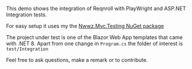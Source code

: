 This demo shows the integration of Reqnroll with PlayWright and ASP.NET Integration tests.

For easy setup it uses my the [Nwwz.Mvc.Testing NuGet package](https://github.com/netwatwezoeken/Mvc.Testing)

The project under test is one of the Blazor Web App templates that came with .NET 8. Apart from one change in `Program.cs` the folder of interest is `test/Integration`

Feel free to ask questions, make a remark or to contribute.
